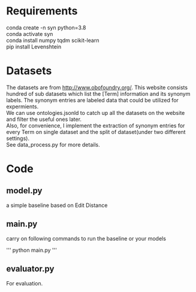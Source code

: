 # Requirements
conda create -n syn python=3.8  
conda activate syn  
conda install numpy tqdm scikit-learn  
pip install Levenshtein  



# Datasets
The datasets are from <http://www.obofoundry.org/>. This website consists hundred of sub datasets which list the [Term] information and its synonym labels. The synonym entries are labeled data that could be utilized for expermients.  
We can use ontologies.jsonld to catch up all the datasets on the website and filter the useful ones later.  
Also, for convenience, I implement the extraction of synonym entries for every Term on single dataset and the split of dataset(under two different settings).  
See data_process.py for more details.

# Code

## model.py 
a simple baseline based on Edit Distance

## main.py 
carry on following commands to run the baseline or your models

'''
python main.py
'''

## evaluator.py

For evaluation. 











